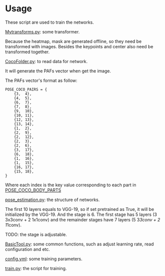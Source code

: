 # Usage

These script are used to train the networks.

[Mytransforms.py](https://github.com/last-one/pytorch_realtime_multi-person_pose_estimation/blob/master/training/Mytransforms.py): some transformer.

Because the heatmap, mask are generated offline, so they need be transformed with images. Besides the keypoints and center also need be transformed together.

[CocoFolder.py](https://github.com/last-one/pytorch_realtime_multi-person_pose_estimation/blob/master/training/CocoFolder.py): to read data for network.

It will generate the PAFs vector when get the image.

The PAFs vector's format as follow:

```
POSE_COCO_PAIRS = {
	{3,  4},
	{4,  5},
	{6,  7},
	{7,  8},
	{9,  10},
	{10, 11},
	{12, 13},
	{13, 14},
	{1,  2},
	{2,  9},
	{2,  12},
	{2,  3},
	{2,  6},
	{3,  17},
	{6,  18},
	{1,  16},
	{1,  15},
	{16, 17},
	{15, 18},
}
```
Where each index is the key value corresponding to each part in [POSE_COCO_BODY_PARTS](https://github.com/last-one/pytorch_realtime_multi-person_pose_estimation/blob/master/preprocessing/README.md)

[pose_estimation.py](https://github.com/last-one/pytorch_realtime_multi-person_pose_estimation/blob/master/training/pose_estimation.py): the structure of networks.

The first 10 layers equals to VGG-19, so if set pretrained as True, it will be initialized by the VGG-19. And the stage is 6. The first stage has 5 layers (3 3x3conv + 2 1x1conv) and the remainder stages have 7 layers (5 3*3conv + 2 1*1conv).

TODO: the stage is adjustable.

[BasicTool.py](https://github.com/last-one/pytorch_realtime_multi-person_pose_estimation/blob/master/training/BasicTool.py): some common functions, such as adjust learning rate, read configuration and etc.

[config.yml](https://github.com/last-one/pytorch_realtime_multi-person_pose_estimation/blob/master/training/config.py): some training parameters.

[train.py](https://github.com/last-one/pytorch_realtime_multi-person_pose_estimation/blob/master/training/train.py): the script for training.
